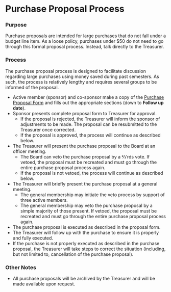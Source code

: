 # Purchase Proposal Process

### Purpose
Purchase proposals are intended for large purchases that do not fall under a budget line item. As a loose policy, purchases under $50 do not need to go through this formal proposal process. Instead, talk directly to the Treasurer.

### Process
The purchase proposal process is designed to facilitate discussion regarding large purchases using money saved during past semesters. As such, the process is relatively lengthy and requires several groups to be informed of the proposal.

* Active member (sponsor) and co-sponsor make a copy of the [Purchase Proposal Form](https://docs.google.com/document/d/1NLBVKC-qtxbgqiNM-yJDcRpZsLDAnCEaChASRXLSzP8/edit?usp=sharing) and fills out the appropriate sections (down to **Follow up date**).
* Sponsor presents complete proposal form to Treasurer for approval.
    * If the proposal is rejected, the Treasurer will inform the sponsor of adjustments to be made. The proposal can be resubmitted to the Treasurer once corrected.
    * If the proposal is approved, the process will continue as described below.
* The Treasurer will present the purchase proposal to the Board at an officer meeting.
    * The Board can veto the purchase proposal by a ⅔’rds vote. If vetoed, the proposal must be recreated and must go through the entire purchase proposal process again.
    * If the proposal is not vetoed, the process will continue as described below.
* The Treasurer will briefly present the purchase proposal at a general meeting.
    * The general membership may initiate the veto process by support of three active members.
    * The general membership may veto the purchase proposal by a simple majority of those present. If vetoed, the proposal must be recreated and must go through the entire purchase proposal process again.
* The purchase proposal is executed as described in the proposal form.
* The Treasurer will follow up with the purchase to ensure it is properly and fully executed.
* If the purchase is not properly executed as described in the purchase proposal, the Treasurer will take steps to correct the situation (including, but not limited to, cancellation of the purchase proposal).

### Other Notes
 * All purchase proposals will be archived by the Treasurer and will be made available upon request.